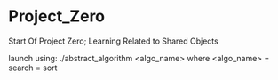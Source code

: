 # Project_Zero
Start Of Project Zero; Learning Related to Shared Objects

launch using:
	./abstract_algorithm <algo_name>
				where <algo_name>  = search
						   = sort
 
